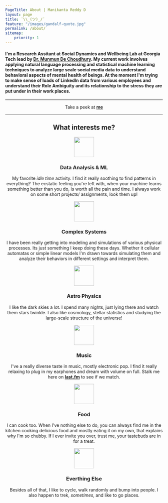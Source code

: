 ```yaml
---
PageTitle: About | Manikanta Reddy D
layout: page
title: ¯\\_(ツ)_/¯
feature: "/images/gandalf-quote.jpg"
permalink: /about/
sitemap:
    priority: 1
---
```


<h4>
    I'm a Research Assitant at Social Dynamics and Wellbeing Lab at Georgia Tech lead by <a href='http://www.munmund.net/' target="_blank">Dr. Munmun De Choudhury</a>. My current work involves applying natural language processing and statistical machine learning techniques to analyze large scale social media data to understand behavioral aspects of mental health of beings. At the moment I'm trying to make sense of loads of LinkedIn data from various employees and understand their Role Ambiguity and its relationship to the stress they are put under in their work places. 

</h4>
<hr class="hr-line">
<center><p>Take a peek at <b><a href="{{site.url}}/resume/" target="_blank">me</a></b></p><center>
<hr>
<center>
	<h2>What interests me?</h2>
</center>

<div class="row mt ">
    <div class="col-md-6">
        <div class="centered">
            <img src="{{ site.url }}/images/interests/ml.png" style="width: 64px !important; height:64px"/>
        </div>
    <h3 class="centered"><b>Data Analysis & ML</b></h3>
        <p>My favorite <i>idle time</i> activity. I find it really soothing to find patterns in everything? The ecstatic feeling you're left with, when your machine learns something better than you do, is worth all the pain and time. I always work on some short projects/ assignments, look them up!</p>
    </div>
    <div class="col-md-6">
        <div class="centered">
            <img src="{{ site.url }}/images/interests/eye.png" style="width: 64px !important; height:64px"/>
        </div>
        <h3 class="centered"><b>Complex Systems</b></h3>
        <p>I have been really getting into modeling and simulations of various physical processes. Its just something I keep doing these days. Whether it cellular automatas or simple linear models I'm drawn towards simulating them and analyze their behaviors in different settings and interpret them.</p>
        <!-- <h3 class="centered"><b>& Image Processing</b></h3> -->
        <!-- <p>Image processing and computer vision are interesting topics! Although it takes time, some algorithms are way over the place. I was trying to segment nerves in ultra sound images. That was quite interesting!</p> -->
    </div>
</div>

<div class="row mt ">
    <div class="col-md-6">
        <div class="centered">
            <img src="{{ site.url }}/images/interests/universe.png" style="width: 64px !important; height:64px"/>
        </div>
        <h3 class="centered"><b>Astro Physics</b></h3>
        <p>I like the dark skies a lot. I spend many nights, just lying there and watch them stars twinkle. I also like cosmology, stellar statistics and studying the large-scale structure of the universe!</p>
    </div>
    <div class="col-md-6">
        <div class="centered">
            <img src="{{ site.url }}/images/interests/music.png" style="width: 64px !important; height:64px"/>
        </div>
        <h3 class="centered"><b>Music</b></h3>
        <p>I've a really diverse taste in music, mostly electronic pop. I find it really relaxing to plug in my earphones and dream with volume on full. Stalk me here on <a href="https://www.last.fm/user/ManikantaReddy/" target="_blank"><b>last.fm</b></a> to see if we match.</p>
    </div>
</div>

<div class="row mt ">
    <div class="col-md-6">
        <div class="centered">
            <img src="{{ site.url }}/images/interests/food.png" style="width: 64px !important; height:64px"/>
        </div>
        <H3 class="centered"><b>Food</b></H3>
        <p>
            I can cook too. When I've nothing else to do, you can always find me in the kitchen cooking delicious food and mostly eating it on my own, that explains why I'm so chubby. If I ever invite you over, trust me, your tastebuds are in for a treat.
        </p>
    </div>
    <div class="col-md-6">
        <div class="centered">
            <img src="{{ site.url }}/images/interests/earth.png" style="width: 64px !important; height:64px"/>
        </div>
        <h3 class="centered"><b>Everthing Else</b></h3>
        <p>Besides all of that, I like to cycle, walk randomly and bump into people. I also happen to trek, <i>sometimes</i>, and like to go places.</p>
    </div>
</div>


